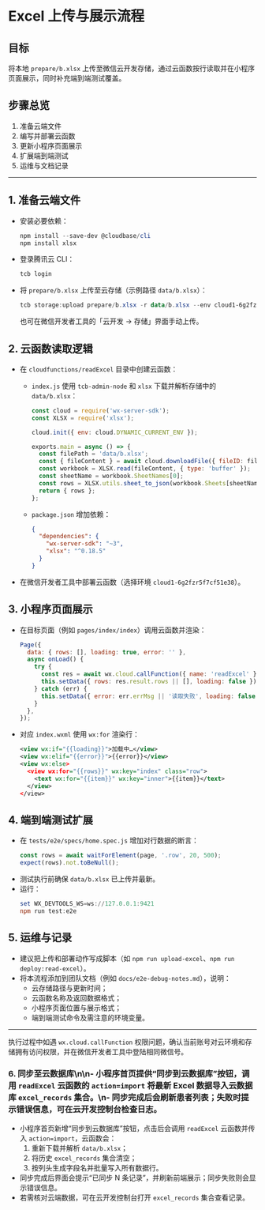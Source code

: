 # Excel 上传与展示流程

## 目标

将本地 `prepare/b.xlsx` 上传至微信云开发存储，通过云函数按行读取并在小程序页面展示，同时补充端到端测试覆盖。

## 步骤总览

1. 准备云端文件
2. 编写并部署云函数
3. 更新小程序页面展示
4. 扩展端到端测试
5. 运维与文档记录

---

## 1. 准备云端文件

- 安装必要依赖：
  ```powershell
  npm install --save-dev @cloudbase/cli
  npm install xlsx
  ```
- 登录腾讯云 CLI：
  ```powershell
  tcb login
  ```
- 将 `prepare/b.xlsx` 上传至云存储（示例路径 `data/b.xlsx`）：
  ```powershell
  tcb storage:upload prepare/b.xlsx -r data/b.xlsx --env cloud1-6g2fzr5f7cf51e38
  ```
  也可在微信开发者工具的「云开发 → 存储」界面手动上传。

## 2. 云函数读取逻辑

- 在 `cloudfunctions/readExcel` 目录中创建云函数：
  - `index.js` 使用 `tcb-admin-node` 和 `xlsx` 下载并解析存储中的 `data/b.xlsx`：

    ```javascript
    const cloud = require('wx-server-sdk');
    const XLSX = require('xlsx');

    cloud.init({ env: cloud.DYNAMIC_CURRENT_ENV });

    exports.main = async () => {
      const filePath = 'data/b.xlsx';
      const { fileContent } = await cloud.downloadFile({ fileID: filePath });
      const workbook = XLSX.read(fileContent, { type: 'buffer' });
      const sheetName = workbook.SheetNames[0];
      const rows = XLSX.utils.sheet_to_json(workbook.Sheets[sheetName], { header: 1 });
      return { rows };
    };
    ```

  - `package.json` 增加依赖：
    ```json
    {
      "dependencies": {
        "wx-server-sdk": "~3",
        "xlsx": "^0.18.5"
      }
    }
    ```

- 在微信开发者工具中部署云函数（选择环境 `cloud1-6g2fzr5f7cf51e38`）。

## 3. 小程序页面展示

- 在目标页面（例如 `pages/index/index`）调用云函数并渲染：
  ```javascript
  Page({
    data: { rows: [], loading: true, error: '' },
    async onLoad() {
      try {
        const res = await wx.cloud.callFunction({ name: 'readExcel' });
        this.setData({ rows: res.result.rows || [], loading: false });
      } catch (err) {
        this.setData({ error: err.errMsg || '读取失败', loading: false });
      }
    },
  });
  ```
- 对应 `index.wxml` 使用 `wx:for` 渲染行：
  ```xml
  <view wx:if="{{loading}}">加载中…</view>
  <view wx:elif="{{error}}">{{error}}</view>
  <view wx:else>
    <view wx:for="{{rows}}" wx:key="index" class="row">
      <text wx:for="{{item}}" wx:key="inner">{{item}}</text>
    </view>
  </view>
  ```

## 4. 端到端测试扩展

- 在 `tests/e2e/specs/home.spec.js` 增加对行数据的断言：
  ```javascript
  const rows = await waitForElement(page, '.row', 20, 500);
  expect(rows).not.toBeNull();
  ```
- 测试执行前确保 `data/b.xlsx` 已上传并最新。
- 运行：
  ```powershell
  set WX_DEVTOOLS_WS=ws://127.0.0.1:9421
  npm run test:e2e
  ```

## 5. 运维与记录

- 建议把上传和部署动作写成脚本（如 `npm run upload-excel`、`npm run deploy:read-excel`）。
- 将本流程添加到团队文档（例如 `docs/e2e-debug-notes.md`），说明：
  - 云存储路径与更新时间；
  - 云函数名称及返回数据格式；
  - 小程序页面位置与展示格式；
  - 端到端测试命令及需注意的环境变量。

---

执行过程中如遇 `wx.cloud.callFunction` 权限问题，确认当前账号对云环境和存储拥有访问权限，并在微信开发者工具中登陆相同微信号。

### 6. 同步至云数据库\n\n- 小程序首页提供“同步到云数据库”按钮，调用 `readExcel` 云函数的 `action=import` 将最新 Excel 数据导入云数据库 `excel_records` 集合。\n- 同步完成后会刷新患者列表；失败时提示错误信息，可在云开发控制台检查日志。

- 小程序首页新增“同步到云数据库”按钮，点击后会调用 `readExcel` 云函数并传入 `action=import`，云函数会：
  1. 重新下载并解析 `data/b.xlsx`；
  2. 将历史 `excel_records` 集合清空；
  3. 按列头生成字段名并批量写入所有数据行。
- 同步完成后界面会提示“已同步 N 条记录”，并刷新前端展示；同步失败则会显示错误信息。
- 若需核对云端数据，可在云开发控制台打开 `excel_records` 集合查看记录。
